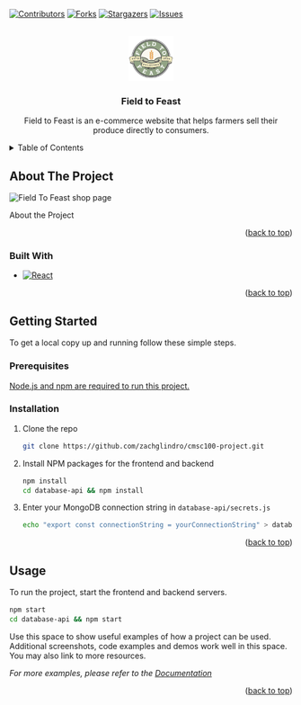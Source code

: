 <!-- Improved compatibility of back to top link: See: https://github.com/othneildrew/Best-README-Template/pull/73 -->
<a name="readme-top"></a>
<!--
*** Thanks for checking out the Best-README-Template. If you have a suggestion
*** that would make this better, please fork the repo and create a pull request
*** or simply open an issue with the tag "enhancement".
*** Don't forget to give the project a star!
*** Thanks again! Now go create something AMAZING! :D
-->



<!-- PROJECT SHIELDS -->
<!--
*** I'm using markdown "reference style" links for readability.
*** Reference links are enclosed in brackets [ ] instead of parentheses ( ).
*** See the bottom of this document for the declaration of the reference variables
*** for contributors-url, forks-url, etc. This is an optional, concise syntax you may use.
*** https://www.markdownguide.org/basic-syntax/#reference-style-links
-->
[![Contributors][contributors-shield]][contributors-url]
[![Forks][forks-shield]][forks-url]
[![Stargazers][stars-shield]][stars-url]
[![Issues][issues-shield]][issues-url]


<!-- PROJECT LOGO -->
<br />
<div align="center">
  <a href="https://github.com/zachglindro/cmsc100-project">
    <img src="src/assets/welcome/logo.png" alt="Logo" width="80" height="80">
  </a>

<h3 align="center">Field to Feast</h3>
  <p align="center">
    Field to Feast is an e-commerce website that helps farmers sell their produce directly to consumers. 
    <br />
  </p>
</div>


<!-- TABLE OF CONTENTS -->
<details>
  <summary>Table of Contents</summary>
  <ol>
    <li>
      <a href="#about-the-project">About The Project</a>
      <ul>
        <li><a href="#built-with">Built With</a></li>
      </ul>
    </li>
    <li>
      <a href="#getting-started">Getting Started</a>
      <ul>
        <li><a href="#prerequisites">Prerequisites</a></li>
        <li><a href="#installation">Installation</a></li>
      </ul>
    </li>
    <li><a href="#usage">Usage</a></li>
    <li><a href="#acknowledgments">Acknowledgments</a></li>
  </ol>
</details>



<!-- ABOUT THE PROJECT -->
## About The Project
![Field To Feast shop page](https://github.com/zachglindro/cmsc100-project/assets/66626397/ae2bfb2a-57d1-431b-ac78-ceb8e706d5ee)


About the Project

<p align="right">(<a href="#readme-top">back to top</a>)</p>



### Built With
* [![React][React.js]][React-url]
<p align="right">(<a href="#readme-top">back to top</a>)</p>


<!-- GETTING STARTED -->
## Getting Started
To get a local copy up and running follow these simple steps.


### Prerequisites
[Node.js and npm are required to run this project.](https://docs.npmjs.com/downloading-and-installing-node-js-and-npm)


### Installation

1. Clone the repo
   ```sh
   git clone https://github.com/zachglindro/cmsc100-project.git
   ```
2. Install NPM packages for the frontend and backend
   ```sh
   npm install
   cd database-api && npm install
   ```
3. Enter your MongoDB connection string in `database-api/secrets.js`
   ```sh
   echo "export const connectionString = yourConnectionString" > database-api/secrets.js
   ```

<p align="right">(<a href="#readme-top">back to top</a>)</p>


<!-- USAGE EXAMPLES -->
## Usage

To run the project, start the frontend and backend servers.
```sh
npm start
cd database-api && npm start
```

Use this space to show useful examples of how a project can be used. Additional screenshots, code examples and demos work well in this space. You may also link to more resources.

_For more examples, please refer to the [Documentation](https://example.com)_

<p align="right">(<a href="#readme-top">back to top</a>)</p>


<!-- MARKDOWN LINKS & IMAGES -->
<!-- https://www.markdownguide.org/basic-syntax/#reference-style-links -->
[contributors-shield]: https://img.shields.io/github/contributors/zachglindro/cmsc100-project.svg?style=for-the-badge
[contributors-url]: https://github.com/zachglindro/cmsc100-project/graphs/contributors
[forks-shield]: https://img.shields.io/github/forks/zachglindro/cmsc100-project.svg?style=for-the-badge
[forks-url]: https://github.com/zachglindro/cmsc100-project/network/members
[stars-shield]: https://img.shields.io/github/stars/zachglindro/cmsc100-project.svg?style=for-the-badge
[stars-url]: https://github.com/zachglindro/cmsc100-project/stargazers
[issues-shield]: https://img.shields.io/github/issues/zachglindro/cmsc100-project.svg?style=for-the-badge
[issues-url]: https://github.com/zachglindro/cmsc100-project/issues
[license-shield]: https://img.shields.io/github/license/zachglindro/cmsc100-project.svg?style=for-the-badge
[license-url]: https://github.com/zachglindro/cmsc100-project/blob/master/LICENSE.txt
[linkedin-shield]: https://img.shields.io/badge/-LinkedIn-black.svg?style=for-the-badge&logo=linkedin&colorB=555
[linkedin-url]: https://linkedin.com/in/linkedin_username
[product-screenshot]: images/screenshot.png
[Next.js]: https://img.shields.io/badge/next.js-000000?style=for-the-badge&logo=nextdotjs&logoColor=white
[Next-url]: https://nextjs.org/
[React.js]: https://img.shields.io/badge/React-20232A?style=for-the-badge&logo=react&logoColor=61DAFB
[React-url]: https://reactjs.org/
[Vue.js]: https://img.shields.io/badge/Vue.js-35495E?style=for-the-badge&logo=vuedotjs&logoColor=4FC08D
[Vue-url]: https://vuejs.org/
[Angular.io]: https://img.shields.io/badge/Angular-DD0031?style=for-the-badge&logo=angular&logoColor=white
[Angular-url]: https://angular.io/
[Svelte.dev]: https://img.shields.io/badge/Svelte-4A4A55?style=for-the-badge&logo=svelte&logoColor=FF3E00
[Svelte-url]: https://svelte.dev/
[Laravel.com]: https://img.shields.io/badge/Laravel-FF2D20?style=for-the-badge&logo=laravel&logoColor=white
[Laravel-url]: https://laravel.com
[Bootstrap.com]: https://img.shields.io/badge/Bootstrap-563D7C?style=for-the-badge&logo=bootstrap&logoColor=white
[Bootstrap-url]: https://getbootstrap.com
[JQuery.com]: https://img.shields.io/badge/jQuery-0769AD?style=for-the-badge&logo=jquery&logoColor=white
[JQuery-url]: https://jquery.com 
